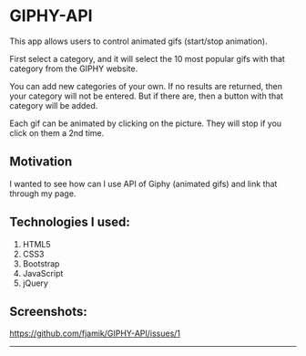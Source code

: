 # GIPHY-API
This app allows users to control animated gifs (start/stop animation).

First select a category, and it will select the 10 most popular gifs with that category from the GIPHY website.

You can add new categories of your own. If no results are returned, then your category will not be entered. But if there are, then a button with that category will be added.

Each gif can be animated by clicking on the picture. They will stop if you click on them a 2nd time.

## Motivation
I wanted to see how can I use API of Giphy (animated gifs) and link that through my page.



## Technologies I used:
1. HTML5
2. CSS3
3. Bootstrap
4. JavaScript
5. jQuery


## Screenshots:
https://github.com/fjamik/GIPHY-API/issues/1
___________________________________________________________________________________________________________________________________________
